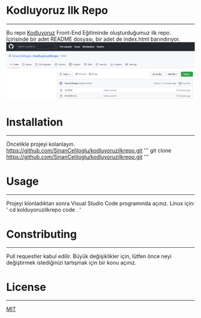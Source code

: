 # Kodluyoruz Ilk Repo
---
Bu repo [Kodluyoruz](https://kodluyoruz.org/tr/kodluyoruz/) Front-End Eğitiminde oluşturduğumuz ilk repo. İçirisinde bir adet README dosyası, bir adet de index.html barındırıyor.
![İlk Repo](https://github.com/SinanCeliloglu/kodluyoruzilkrepo/blob/main/img/kodluyoruzilkrepo.png?raw=true)
# Installation
---
Öncelikle projeyi kolanlayın. https://github.com/SinanCeliloglu/kodluyoruzilkrepo.git
'''
git clone https://github.com/SinanCeliloglu/kodluyoruzilkrepo.git
'''
# Usage
---
Projeyi klonladıktan sonra Visual Studio Code programında açınız.
Linux için:
'
cd kolduyoruzilkrepo
code .
'
# Constributing
---
Pull requestler kabul edilir. Büyük değişiklikler için, lütfen önce neyi değiştirmek istediğinizi tartışmak için bir konu açınız.

# License
---
[MIT](https://choosealicense.com/licenses/mit/)
